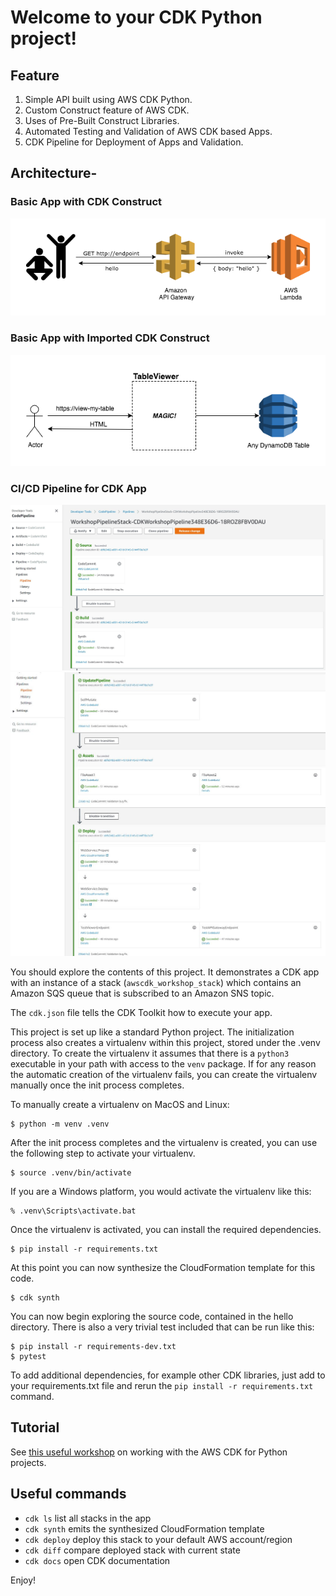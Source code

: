 
# Welcome to your CDK Python project!

## Feature 
1. Simple API built using AWS CDK Python.
2. Custom Construct feature of AWS CDK.
3. Uses of Pre-Built Construct Libraries.
4. Automated Testing and Validation of AWS CDK based Apps.
5. CDK Pipeline for Deployment of Apps and Validation.
## Architecture-
### Basic App with CDK Construct
![Alt text](images/hello-arch.png?raw=true "Basic App")
### Basic App with Imported CDK Construct
![Alt text](images/table-viewer.png?raw=true "Basic App")
### CI/CD Pipeline for CDK App
![Alt text](images/cdk-pipeline.JPG?raw=true "Basic App")
![Alt text](images/cdk-pipeline-1.JPG?raw=true "Basic App")

You should explore the contents of this project. It demonstrates a CDK app with an instance of a stack (`awscdk_workshop_stack`)
which contains an Amazon SQS queue that is subscribed to an Amazon SNS topic.

The `cdk.json` file tells the CDK Toolkit how to execute your app.

This project is set up like a standard Python project.  The initialization process also creates
a virtualenv within this project, stored under the .venv directory.  To create the virtualenv
it assumes that there is a `python3` executable in your path with access to the `venv` package.
If for any reason the automatic creation of the virtualenv fails, you can create the virtualenv
manually once the init process completes.

To manually create a virtualenv on MacOS and Linux:

```
$ python -m venv .venv
```

After the init process completes and the virtualenv is created, you can use the following
step to activate your virtualenv.

```
$ source .venv/bin/activate
```

If you are a Windows platform, you would activate the virtualenv like this:

```
% .venv\Scripts\activate.bat
```

Once the virtualenv is activated, you can install the required dependencies.

```
$ pip install -r requirements.txt
```

At this point you can now synthesize the CloudFormation template for this code.

```
$ cdk synth
```

You can now begin exploring the source code, contained in the hello directory.
There is also a very trivial test included that can be run like this:

```
$ pip install -r requirements-dev.txt
$ pytest
```

To add additional dependencies, for example other CDK libraries, just add to
your requirements.txt file and rerun the `pip install -r requirements.txt`
command.

## Tutorial  
See [this useful workshop](https://cdkworkshop.com/30-python.html) on working with the AWS CDK for Python projects.

## Useful commands

 * `cdk ls`          list all stacks in the app
 * `cdk synth`       emits the synthesized CloudFormation template
 * `cdk deploy`      deploy this stack to your default AWS account/region
 * `cdk diff`        compare deployed stack with current state
 * `cdk docs`        open CDK documentation


Enjoy!
